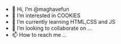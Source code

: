 - 👋 Hi, I’m @maghavefun
- 👀 I’m interested in COOKIES
- 🌱 I’m currently learning HTML,CSS and JS
- 💞️ I’m looking to collaborate on ...
- 📫 How to reach me ...

<!---
maghavefun/maghavefun is a ✨ special ✨ repository because its `README.md` (this file) appears on your GitHub profile.
You can click the Preview link to take a look at your changes.
--->

